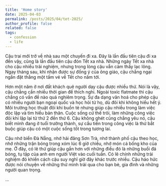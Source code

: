 ```yaml
---
title: 'Home story'
date: 2025-04-03
permalink: /posts/2025/04/tet-2025/
author_profile: false
related: false
tags:
  - confession
  - life
---
```

Cậu trai mới trở về nhà sau một chuyến đi xa. Đây là lần đầu tiên cậu đi xa đến vậy, cũng là lần đầu tiên cậu đón Tết xa nhà. Những ngày Tết xa nhà cho cậu nhiều trải nghiệm, nhưng trong lòng cậu vẫn cảm thấy lạc lõng. Ngay tháng sau, khi nhận được sự đồng ý của ông giáo, cậu chẳng ngại ngần đặt thẳng một tấm vé về Tết cho năm tới.

Hơn một năm ở nơi đất khách quê người dạy cậu được nhiều thứ. Nói là vậy, cậu chẳng cần nhiều thời gian để thích nghi. Ngoài toxic flatmate thì cậu chẳng có vấn đề nào quá nghiêm trọng. Sự đa dạng văn hoá cho phép cậu có nhiều người bạn ngoại quốc và học hỏi từ họ, dù đôi khi không hiểu hết ý. Môi trường học thuật đôi khi buồn tẻ nhưng giúp cậu nhiều trong làm việc độc lập và tìm hiểu bản thân. Cuộc sống cứ thế trôi, làm những công việc đôi khi lặp lại từ thứ 2 đến thứ 6. Cậu không ghét cũng chẳng yêu nó, cậu biết mình đang ở tuổi trưởng thành, sự cầu tiến trong công việc là thứ bắt buộc giúp cậu có một cuộc sống tốt trong tương lai. 

Cậu nhớ biển Đà Nẵng, nhớ hải đăng Sơn Trà, nhớ thành phố cậu theo học, nhớ những trận bóng trong xóm lúc 6 giờ chiều, nhớ món cá bống kho của mẹ. Ở đây, có lẽ thứ giúp cậu gần hơn với những điều đó là những buổi đá bóng, tụ tập của anh em người Việt vào cuối tuần. Có lẽ chính những trải nghiệm đó khiến cách cậu suy nghĩ giờ đây khác trước nhiều. Cậu háo hức được nói chuyện về những thứ mình trải qua cho bạn bè, gia đình và những người quan trọng.

...